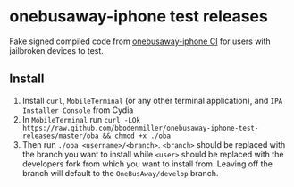 # onebusaway-iphone test releases #

Fake signed compiled code from [onebusaway-iphone CI](https://travis-ci.org/OneBusAway/onebusaway-iphone) for users with jailbroken devices to test.

## Install ##
1. Install `curl`, `MobileTerminal` (or any other terminal application), and `IPA Installer Console` from Cydia
2. In `MobileTerminal` run `curl -LOk https://raw.github.com/bbodenmiller/onebusaway-iphone-test-releases/master/oba && chmod +x ./oba`
3. Then run `./oba <username>/<branch>`. `<branch>` should be replaced with the branch you want to install while `<user>` should be replaced with the developers fork from which you want to install from. Leaving off the branch will default to the `OneBusAway/develop` branch.
